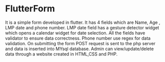 # FlutterForm

It is a simple form developed in flutter. It has 4 fields which are Name, Age , LMP date and phone number. LMP date field has a gesture detector widget which opens a calendar widget for date selection. All the fields have validator to ensure data correctness. Phone number use regex for data validation.
On submitting the form POST request is sent to the php server and data is inserted into MYsql database.
Admin can view/update/delete data through a website created in HTML,CSS and PHP.
